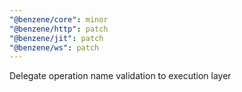 ```yaml
---
"@benzene/core": minor
"@benzene/http": patch
"@benzene/jit": patch
"@benzene/ws": patch
---
```


Delegate operation name validation to execution layer
